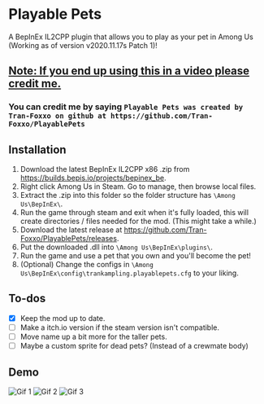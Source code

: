 # Playable Pets

A BepInEx IL2CPP plugin that allows you to play as your pet in Among Us (Working as of version v2020.11.17s Patch 1)!

## <u>**Note: If you end up using this in a video please credit me.**</u>
### You can credit me by saying `Playable Pets was created by Tran-Foxxo on github at https://github.com/Tran-Foxxo/PlayablePets`

## Installation 

1. Download the latest BepInEx IL2CPP x86 .zip from https://builds.bepis.io/projects/bepinex_be.
2. Right click Among Us in Steam.  Go to manage, then browse local files.
3. Extract the .zip into this folder so the folder structure has `\Among Us\BepInEx\`.
4. Run the game through steam and exit when it's fully loaded, this will create directories / files needed for the mod. (This might take a while.)
5. Download the latest release at https://github.com/Tran-Foxxo/PlayablePets/releases.
6. Put the downloaded .dll into `\Among Us\BepInEx\plugins\`.
7. Run the game and use a pet that you own and you'll become the pet!
8. (Optional) Change the configs in `\Among Us\BepInEx\config\trankampling.playablepets.cfg` to your liking.

## To-dos 

- [x] Keep the mod up to date. 
- [ ] Make a itch.io version if the steam version isn't compatible. 
- [ ] Move name up a bit more for the taller pets.
- [ ] Maybe a custom sprite for dead pets? (Instead of a crewmate body)

## Demo

![Gif 1](https://github.com/Tran-Foxxo/PlayablePets/raw/master/gifs/1.gif)
![Gif 2](https://github.com/Tran-Foxxo/PlayablePets/raw/master/gifs/2.gif)
![Gif 3](https://github.com/Tran-Foxxo/PlayablePets/raw/master/gifs/3.gif)
